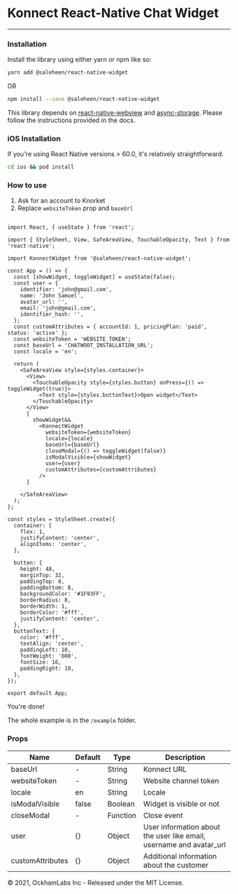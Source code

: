 <h1>
Konnect React-Native Chat Widget
</h1>

***

### Installation

Install the library using either yarn or npm like so:

```sh
yarn add @saleheen/react-native-widget
```

OR

```sh
npm install --save @saleheen/react-native-widget
```

This library depends on [react-native-webview](https://www.npmjs.com/package/react-native-webview) and [async-storage](https://github.com/react-native-async-storage/async-storage). Please follow the instructions provided in the docs.

### iOS Installation

If you're using React Native versions > 60.0, it's relatively straightforward.

```sh
cd ios && pod install
```

### How to use

1. Ask for an account to Knorket
2. Replace `websiteToken` prop and `baseUrl`

```

import React, { useState } from 'react';

import { StyleSheet, View, SafeAreaView, TouchableOpacity, Text } from 'react-native';

import KonnectWidget from '@saleheen/react-native-widget';

const App = () => {
  const [showWidget, toggleWidget] = useState(false);
  const user = {
    identifier: 'john@gmail.com',
    name: 'John Samuel',
    avatar_url: '',
    email: 'john@gmail.com',
    identifier_hash: '',
  };
  const customAttributes = { accountId: 1, pricingPlan: 'paid', status: 'active' };
  const websiteToken = 'WEBSITE_TOKEN';
  const baseUrl = 'CHATWOOT_INSTALLATION_URL';
  const locale = 'en';

  return (
    <SafeAreaView style={styles.container}>
      <View>
        <TouchableOpacity style={styles.button} onPress={() => toggleWidget(true)}>
          <Text style={styles.buttonText}>Open widget</Text>
        </TouchableOpacity>
      </View>
      {
        showWidget&&
          <KonnectWidget
            websiteToken={websiteToken}
            locale={locale}
            baseUrl={baseUrl}
            closeModal={() => toggleWidget(false)}
            isModalVisible={showWidget}
            user={user}
            customAttributes={customAttributes}
          />
      }

    </SafeAreaView>
  );
};

const styles = StyleSheet.create({
  container: {
    flex: 1,
    justifyContent: 'center',
    alignItems: 'center',
  },

  button: {
    height: 48,
    marginTop: 32,
    paddingTop: 8,
    paddingBottom: 8,
    backgroundColor: '#1F93FF',
    borderRadius: 8,
    borderWidth: 1,
    borderColor: '#fff',
    justifyContent: 'center',
  },
  buttonText: {
    color: '#fff',
    textAlign: 'center',
    paddingLeft: 10,
    fontWeight: '600',
    fontSize: 16,
    paddingRight: 10,
  },
});

export default App;

```

You're done!

The whole example is in the `/example` folder.

### Props

<table class="table">
<thead><tr>
  <th>Name</th><th>Default</th><th>Type</th><th>Description</th>
</tr></thead>
<tbody>
  <tr>
    <td>baseUrl</td>
    <td> - </td>
    <td> String </td>
    <td>Konnect URL</td>
  </tr>
 <tr>
    <td>websiteToken</td>
    <td> - </td>
    <td> String </td>
    <td>Website channel token</td>
  </tr>
  <tr>
    <td>locale</td>
    <td> en </td>
    <td> String </td>
    <td>Locale</td>
  </tr>
  <tr>
    <td>isModalVisible</td>
    <td> false </td>
    <td> Boolean </td>
    <td>Widget is visible or not</td>
  </tr>
    <tr>
    <td>closeModal</td>
    <td> - </td>
    <td> Function </td>
    <td>Close event</td>
  </tr>
  <tr>
	  <td>user</td>
    <td> {} </td>
    <td> Object </td>
    <td>User information about the user like email, username and avatar_url</td>
  </tr>
  <tr>
   <td>customAttributes</td>
    <td> {} </td>
    <td> Object </td>
    <td>Additional information about the customer</td>
  </tr>
 </tbody>
</table>



&copy; 2021, OckhamLabs Inc - Released under the MIT License.
